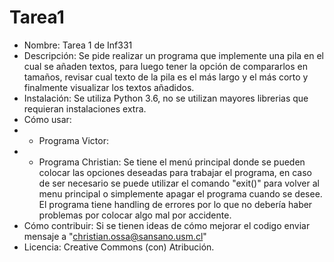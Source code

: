 # Tarea1


* Nombre: Tarea 1 de Inf331
* Descripción: Se pide realizar un programa que implemente una pila en el cual se añaden textos, para luego tener la opción de compararlos en tamaños, revisar cual texto de la pila es el más largo y el más corto y finalmente visualizar los textos añadidos.
* Instalación: Se utiliza Python 3.6, no se utilizan mayores librerias que requieran instalaciones extra.
* Cómo usar: 
*   - Programa Victor:
*   - Programa Christian: Se tiene el menú principal donde se pueden colocar las opciones deseadas para trabajar el programa, en caso de ser necesario se puede utilizar el comando "exit()" para volver al menu principal o simplemente apagar el programa cuando se desee. El programa tiene handling de errores por lo que no debería haber problemas por colocar algo mal por accidente.
* Cómo contribuir: Si se tienen ideas de cómo mejorar el codigo enviar mensaje a "christian.ossa@sansano.usm.cl"
* Licencia: Creative Commons (con) Atribución.
